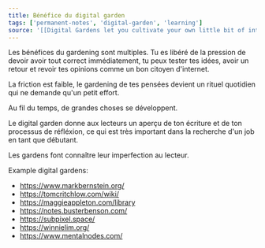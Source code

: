 ```yaml
---
title: Bénéfice du digital garden
tags: ['permanent-notes', 'digital-garden', 'learning']
source: '[[Digital Gardens let you cultivate your own little bit of internet]]'
---
```


Les bénéfices du gardening sont multiples. 
Tu es libéré de la pression de devoir avoir tout correct immédiatement, tu peux tester tes idées, avoir un retour et revoir tes opinions comme un bon citoyen d'internet.

La friction est faible, le gardening de tes pensées devient un rituel quotidien qui ne demande qu'un petit effort. 

Au fil du temps, de grandes choses se développent.

Le digital garden donne aux lecteurs un aperçu de ton écriture et de ton processus de réfléxion, ce qui est très important dans la recherche d'un job en tant que débutant.

Les gardens font connaître leur imperfection au lecteur.


Example digital gardens:
- https://www.markbernstein.org/
- https://tomcritchlow.com/wiki/ 
- https://maggieappleton.com/library
- https://notes.busterbenson.com/
- https://subpixel.space/
- https://winnielim.org/
- https://www.mentalnodes.com/

